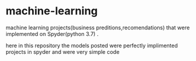 # machine-learning
machine learning projects(business preditions,recomendations) that were implemented on Spyder(python 3.7) .

here in this repository the models posted were perfectly implimented projects in spyder and were very simple code
